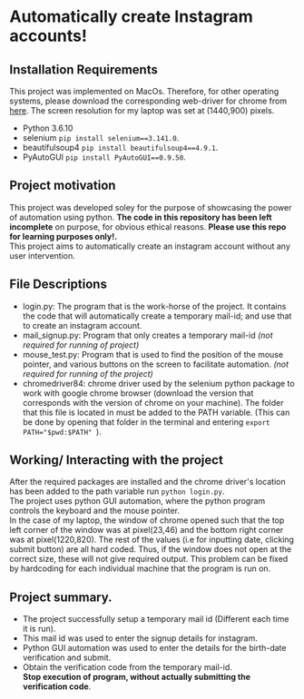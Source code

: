 # Automatically create Instagram accounts!

## Installation Requirements
This project was implemented on MacOs. Therefore, for other operating systems, please download the corresponding web-driver for chrome from [here](https://chromedriver.chromium.org). The screen resolution for my laptop was set at (1440,900) pixels.  
- Python 3.6.10  
- selenium `pip install selenium==3.141.0`.  
- beautifulsoup4 `pip install beautifulsoup4==4.9.1`.  
- PyAutoGUI  `pip install PyAutoGUI==0.9.50`.  

## Project motivation  
This project was developed soley for the purpose of showcasing the power of automation using python. **The code in this repository has been left incomplete** on purpose, for obvious ethical reasons. **Please use this repo for learning purposes only!.**   
This project aims to automatically create an instagram account without any user intervention.  

## File Descriptions
- login.py: The program that is the work-horse of the project. It contains the code that will automatically create a temporary mail-id; and use that to create an instagram account.  
- mail_signup.py: Program that only creates a temporary mail-id *(not required for running of project)*  
- mouse_test.py: Program that is used to find the position of the mouse pointer, and various buttons on the screen to facilitate automation. *(not required for running of the project)*
- chromedriver84: chrome driver used by the selenium python package to work with google chrome browser (download the version that corresponds with the version of chrome on your machine). The folder that this file is located in must be added to the PATH variable. (This can be done by opening that folder in the terminal and entering `export PATH="$pwd:$PATH" `).  

## Working/ Interacting with the project
After the required packages are installed and the chrome driver's location has been added to the path variable run `python login.py`.  
The project uses python GUI automation, where the python program controls the keyboard and the mouse pointer.  
In the case of my laptop, the window of chrome opened such that the top left corner of the window was at pixel(23,46) and the bottom right corner was at pixel(1220,820). The rest of the values (i.e for inputting date, clicking submit button) are all hard coded. Thus, if the window does not open at the correct size, these will not give required output. This problem can be fixed by hardcoding for each individual machine that the program is run on.  

## Project summary.  
- The project successfully setup a temporary mail id (Different each time it is run).  
- This mail id was used to enter the signup details for instagram.  
- Python GUI automation was used to enter the details for the birth-date verification and submit.  
- Obtain the verification code from the temporary mail-id.  
**Stop execution of program, without actually submitting the verification code**.  

